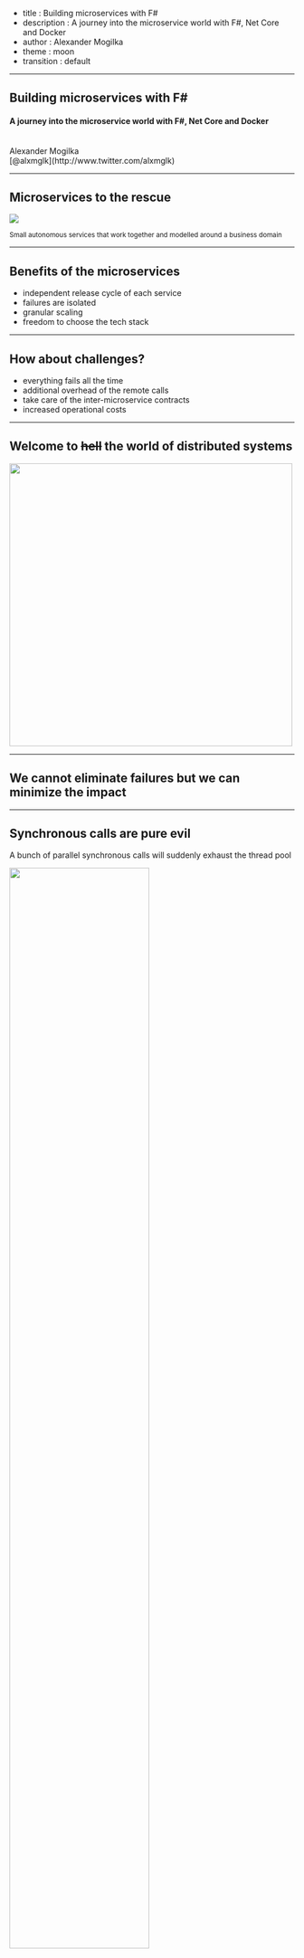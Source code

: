 - title : Building microservices with F#
- description : A journey into the microservice world with F#, Net Core and Docker
- author : Alexander Mogilka
- theme : moon
- transition : default

***
## Building microservices with F#
#### A journey into the microservice world with F#, Net Core and Docker
<br />
Alexander Mogilka
<br />
[@alxmglk](http://www.twitter.com/alxmglk)

***
## Microservices to the rescue
<img src="images/microservices.png" style="background: transparent; border-style: none;"  />

<small>Small autonomous services that work together and modelled around a business domain</small>

---
## Benefits of the microservices
* independent release cycle of each service
* failures are isolated
* granular scaling
* freedom to choose the tech stack

---
## How about challenges?
* everything fails all the time
* additional overhead of the remote calls
* take care of the inter-microservice contracts
* increased operational costs

---
## Welcome to <strike>hell</strike> the world of distributed systems
<img src="images/dramatic.gif" style="background: transparent; border-style: none;" width="500px" />

***
## We cannot eliminate failures but we can minimize the impact

***
## Synchronous calls are pure evil
A bunch of parallel synchronous calls will suddenly exhaust the thread pool

<img src="images/microservices-synch-and-async-calls.png" style="border-style: none;" width="70%"  />

---
## Writing async code in F# is a piece of cake
    // MerchantId -> Async<MerchantDiscount>
    let getMerchantDiscount merchantId = ...
    // ProductId -> MerchantDiscount -> Async<ProductPrice>
    let getProductPrice productId discount = ...

    // 1st approach : async workflow
    // Async<ProductPrice>
    async {
        // MerchantDiscount
        let! discount = getMerchantDiscount merchantId
        return! getProductPrice productId discount
    }
    // 2nd approach: more idiomatic way
    // MerchantId -> Async<ProductPrice>
    getMerchantDiscount >> Async.bind (getProductPrice productId)

***
## Fail fast
Slow failures propagate from the dependencies up to the consumers

<img src="images/microservices-slow-failures.png" style="border-style: none;" width="60%"  />

---
## Circuit breaker
<img src="images/circuit-breaker.png" width="350px" style="background: transparent; border-style: none;"  />

[https://martinfowler.com/bliki/CircuitBreaker.html](https://martinfowler.com/bliki/CircuitBreaker.html)

---
## Circuit breaker and retries in the wild
    type AsyncArrow<'a,'b> = 'a -> Async<'b>
    
    // AsyncArrow<Guid, HttpResponseMessage>
    let getProductPrice productId = ...

    // AsyncArrow<Guid, HttpResponseMessage> - the signature is still the same
    let execute = 
        getProductPrice
        |> AsyncArrow.after (updateInvoice invoice)
        |> AsyncArrow.retry retryCount backoffStrategy
        |> AsyncArrow.circuitBreaker circuitBreakerPolicy

***
## Make failures discoverable
* collect and aggregate logs with metrics
    * don't forget about correlation ids
* monitoring

---
## Seamless incorporation of the logging
    let logStart _ = log.Info "Import started"
    let logFinish _ _ = log.Info "Import finished"
    let logError ex = 
        sprintf "An error has occured during the import: %s" ex.Message 
        |> log.Error 

    importProducts
    |> updateInventory
    |> AsyncArrow.before logStart
    |> AsyncArrow.after logFinish
    |> AsyncArrow.onError logError

---
## Correlation Ids
<img src="images/microservices-correlation-id.png" style="background: transparent; border-style: none;"  />

---
## Inject correlation id into the service request
    // HttpRequestMessage -> Async<HttpResponseMessage>
    let makeHttpRequest = ...

    // HttpRequestMessage -> HttpRequestMessage
    let injectCorrelationId correlationId (req : HttpRequestMessage) =
        req.Headers.Add ("Correlation-Id", correlationId)
        req

    // HttpRequestMessage -> Async<HttpResponseMessage>
    let makeHttpRequestWithCorrelationId = 
        makeHttpRequest 
        |> AsyncArrow.mapIn (injectCorrelationId correlationId)

***
## Functional composition is sweet

Due to the rich capabilities of functional composition you could easily address cross-cutting concerns like retries, timeouts, logging etc without any changes to your business logic

***
## Microservice API management
* adhere to the Postel's law
* write consumer tests on the API and run them on each check in of the producer
* document your API (Swagger)

---
## Explicit serialization
     type User = {
        Id : Guid
        Name : string
    }
    with
        static member ToJson(x : User) =
            seq {
                yield "id" .= x.Id
                yield "name" .= x.Name
            } |> jobj

        static member FromJson(json : JsonValue) =
            jsonParse {
                // .@ : JsonValue<'A>; id : Guid
                let! id = json .@ "id"
                let! name = json .@? "name"

                return { Id = id; Name = name }
            }

***
## Demo
<img src="images/microservices-demo.png" style="background: transparent;"  />
#### F# / .Net Core / Docker / vsdbg

***
## Conclusion
* Microservices architecture provides a lot of benefits but at the same time requires you to adopt a number of advanced practices
* F# and functional paradigm work perfect for the microservices, especially in comparison to the object-oriented languages

***
## Questions?

***
## Useful links
* https://martinfowler.com/articles/microservices.html
* https://youtu.be/PFQnNFe27kU
* https://troykershaw.com/the-asyncarrow
* https://monkey.org/~marius/funsrv.pdf
* https://martinfowler.com/bliki/TolerantReader.html